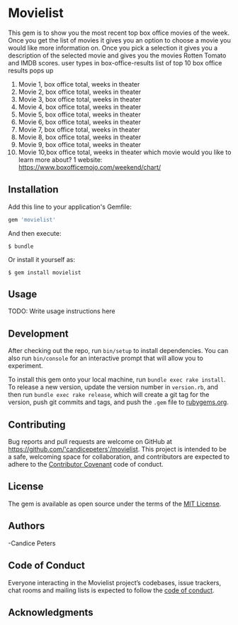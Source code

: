 
# Movielist

This gem is to show you the most recent top box office movies of the week. Once you get the list of movies it gives you an option to choose a movie you would like more information on. Once you pick a selection it gives you a description of the selected movie and gives you the movies Rotten Tomato and IMDB scores. 
user types in box-office-results
list of top 10 box office results pops up 

1. Movie 1, box office total, weeks in theater
2. Movie 2, box office total, weeks in theater
3. Movie 3, box office total, weeks in theater
4. Movie 4, box office total, weeks in theater
5. Movie 5, box office total, weeks in theater
6. Movie 6, box office total, weeks in theater
7. Movie 7, box office total, weeks in theater
8. Movie 8, box office total, weeks in theater
9. Movie 9, box office total, weeks in theater
10. Movie 10,box office total, weeks in theater 
 which movie would you like to learn more about?
1
website: https://www.boxofficemojo.com/weekend/chart/

## Installation

Add this line to your application's Gemfile:

```ruby
gem 'movielist'
```

And then execute:

    $ bundle

Or install it yourself as:

    $ gem install movielist

## Usage

TODO: Write usage instructions here

## Development

After checking out the repo, run `bin/setup` to install dependencies. You can also run `bin/console` for an interactive prompt that will allow you to experiment.

To install this gem onto your local machine, run `bundle exec rake install`. To release a new version, update the version number in `version.rb`, and then run `bundle exec rake release`, which will create a git tag for the version, push git commits and tags, and push the `.gem` file to [rubygems.org](https://rubygems.org).

## Contributing

Bug reports and pull requests are welcome on GitHub at https://github.com/'candicepeters'/movielist. This project is intended to be a safe, welcoming space for collaboration, and contributors are expected to adhere to the [Contributor Covenant](http://contributor-covenant.org) code of conduct.

## License

The gem is available as open source under the terms of the [MIT License](https://opensource.org/licenses/MIT).

## Authors
  -Candice Peters

## Code of Conduct

Everyone interacting in the Movielist project’s codebases, issue trackers, chat rooms and mailing lists is expected to follow the [code of conduct](https://github.com/'candicepeters'/movielist/blob/master/CODE_OF_CONDUCT.md).

## Acknowledgments
